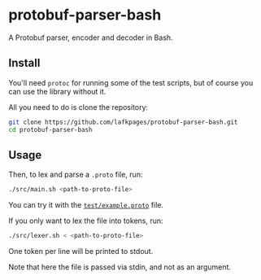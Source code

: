 # protobuf-parser-bash

A Protobuf parser, encoder and decoder in Bash.

## Install

You'll need `protoc` for running some of the test scripts, but of course
you can use the library without it.

All you need to do is clone the repository:

```bash
git clone https://github.com/lafkpages/protobuf-parser-bash.git
cd protobuf-parser-bash
```

<!--
Or, use bpkg to install it:

```bash
bpkg install lafkpages/protobuf-parser-bash
```
-->

## Usage

Then, to lex and parse a `.proto` file, run:

```bash
./src/main.sh <path-to-proto-file>
```

You can try it with the [`test/example.proto`](#test/example.proto) file.

If you only want to lex the file into tokens, run:

```bash
./src/lexer.sh < <path-to-proto-file>
```

One token per line will be printed to stdout.

Note that here the file is passed via stdin, and not as an argument.
